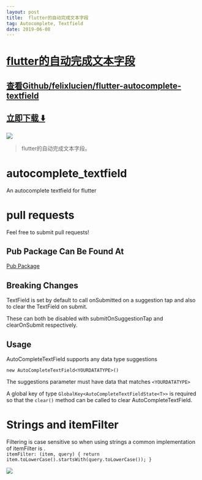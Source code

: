 ```yaml
---
layout: post
title:  flutter的自动完成文本字段
tag: Autocomplete, Textfield
date: 2019-06-08
---
```


# [flutter的自动完成文本字段 ](http://github.com/felixlucien/flutter-autocomplete-textfield) 



## [查看Github/felixlucien/flutter-autocomplete-textfield](http://github.com/felixlucien/flutter-autocomplete-textfield)
## [立即下载 ️⬇️ ](https://codeload.github.com/felixlucien/flutter-autocomplete-textfield/zip/master) 


 
![](https://flutterawesome.com/content/images/2018/11/flutter-autocomplete-textfield.jpg)
 
>
> flutter的自动完成文本字段。
>

 
# autocomplete_textfield

An autocomplete textfield for flutter

# pull requests
Feel free to submit pull requests!
 
 ## Pub Package Can Be Found At
 
 [Pub Package](https://pub.dartlang.org/packages/autocomplete_textfield#-example-tab-)

 ## Breaking Changes

 TextField is set by default to call onSubmitted on a suggestion tap and also to clear the TextField on submit.

 These can both be disabled with submitOnSuggestionTap and clearOnSubmit respectively.
 
 ## Usage
 
 AutoCompleteTextField supports any data type suggestions
 
 `new AutoCompleteTextField<YOURDATATYPE>()`
 
The suggestions parameter must have data that matches `<YOURDATATYPE>`
 
 A global key of type `GlobalKey<AutoCompleteTextFieldState<T>>` is required so that the `clear()` method can be called to clear AutoCompleteTextField.

# Strings and itemFilter

Filtering is case sensitive so when using strings a common implementation of itemFilter is .   
`
itemFilter: (item, query) {
  return item.toLowerCase().startsWith(query.toLowerCase());
}
`

![](https://raw.githubusercontent.com/felixlucien/flutter-autocomplete-textfield/master/textfield-demo.gif)

